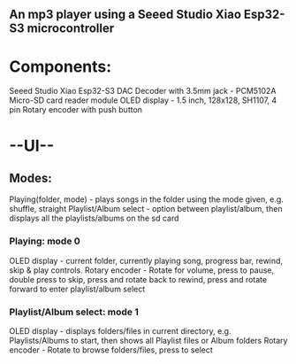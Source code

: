## An mp3 player using a Seeed Studio Xiao Esp32-S3 microcontroller

# Components:
Seeed Studio Xiao Esp32-S3
DAC Decoder with 3.5mm jack - PCM5102A
Micro-SD card reader module
OLED display - 1.5 inch, 128x128, SH1107, 4 pin
Rotary encoder with push button

# --UI--
## Modes:
Playing(folder, mode) - plays songs in the folder using the mode given, e.g. shuffle, straight
Playlist/Album select - option between playlist/album, then displays all the playlists/albums on the sd card

### Playing: mode 0
OLED display - current folder, currently playing song, progress bar, rewind, skip & play controls.
Rotary encoder - Rotate for volume, press to pause, double press to skip, press and rotate back to rewind, press and rotate forward to enter playlist/album select

### Playlist/Album select: mode 1
OLED display - displays folders/files in current directory, e.g. Playlists/Albums to start, then shows all Playlist files or Album folders
Rotary encoder - Rotate to browse folders/files, press to select



